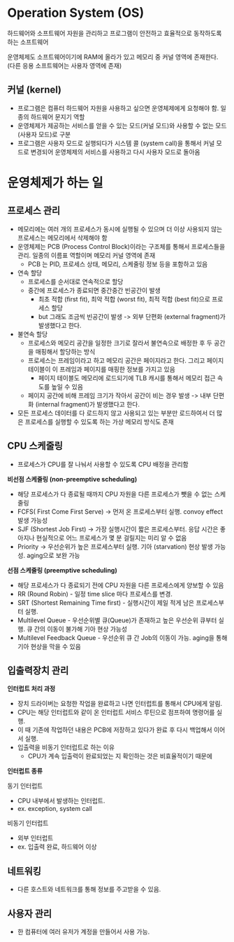 # Operation System (OS)
하드웨어와 소프트웨어 자원을 관리하고 프로그램이 안전하고 효율적으로 동작하도록 하는 소프트웨어

운영체제도 소프트웨어이기에 RAM에 올라가 있고 메모리 중 커널 영역에 존재한다. (다른 응용 소프트웨어는 사용자 영역에 존재)

## 커널 (kernel)
- 프로그램은 컴퓨터 하드웨어 자원을 사용하고 싶으면 운영체제에게 요청해야 함. 일종의 하드웨어 문지기 역할
- 운영체제가 제공하는 서비스를 얻을 수 있는 모드(커널 모드)와 사용할 수 없는 모드(사용자 모드)로 구분
- 프로그램은 사용자 모드로 실행되다가 시스템 콜 (system call)을 통해서 커널 모드로 변경되어 운영체제의 서비스를 사용하고 다시 사용자 모드로 돌아옴

# 운영체제가 하는 일

## 프로세스 관리
- 메모리에는 여러 개의 프로세스가 동시에 실행될 수 있으며 더 이상 사용되지 않는 프로세스는 메모리에서 삭제해야 함
- 운영체제는 PCB (Process Control Block)이라는 구조체를 통해서 프로세스들을 관리. 일종의 이름표 역할이며 메모리 커널 영역에 존재
  - PCB 는 PID, 프로세스 상태, 메모리, 스케줄링 정보 등을 포함하고 있음
- 연속 할당
  - 프로세스를 순서대로 연속적으로 할당
  - 중간에 프로세스가 종료되면 중간중간 빈공간이 발생
    - 최초 적합 (first fit), 최악 적합 (worst fit), 최적 적합 (best fit)으로 프로세스 할당
    - but 그래도 조금씩 빈공간이 발생 -> 외부 단편화 (external fragment)가 발생했다고 한다. 
- 불연속 할당
  - 프로세스와 메모리 공간을 일정한 크기로 잘라서 불연속으로 배정한 후 두 공간을 매핑해서 할당하는 방식
  - 프로세스는 프레임이라고 하고 메모리 공간은 페이지라고 한다. 그리고 페이지 테이블이 이 프레임과 페이지를 매핑한 정보를 가지고 있음
    - 페이지 테이블도 메모리에 로드되기에 TLB 캐시를 통해서 메모리 접근 속도를 높일 수 있음
  - 페이지 공간에 비해 프레임 크기가 작아서 공간이 비는 경우 발생 -> 내부 단편화 (internal fragment)가 발생했다고 한다.
- 모든 프로세스 데이터를 다 로드하지 않고 사용되고 있는 부분만 로드하여서 더 많은 프로세스를 실행할 수 있도록 하는 가상 메모리 방식도 존재

## CPU 스케줄링
- 프로세스가 CPU를 잘 나눠서 사용할 수 있도록 CPU 배정을 관리함

**비선점 스케줄링 (non-preemptive scheduling)**
  - 해당 프로세스가 다 종료될 때까지 CPU 자원을 다른 프로세스가 뺏을 수 없는 스케줄링
  - FCFS( First Come First Serve) -> 먼저 온 프로세스부터 실행. convoy effect 발생 가능성
  - SJF (Shortest Job First) -> 가장 실행시간이 짧은 프로세스부터. 응답 시간은 좋아지나 현실적으로 어느 프로세스가 몇 분 걸릴지는 미리 알 수 없음
  - Priority -> 우선순위가 높은 프로세스부터 실행. 기아 (starvation) 현상 발생 가능성. aging으로 보완 가능

**선점 스케줄링 (preemptive scheduling)**
  - 해당 프로세스가 다 종료되기 전에 CPU 자원을 다른 프로세스에게 양보할 수 있음
  - RR (Round Robin) - 일정 time slice 마다 프로세스를 변경.
  - SRT (Shortest Remaining Time first) - 실행시간이 제일 적게 남은 프로세스부터 실행.
  - Multilevel Queue - 우선순위별 큐(Queue)가 존재하고 높은 우선순위 큐부터 실행. 큐 간의 이동이 불가해 기아 현상 가능성
  - Multilevel Feedback Queue - 우선순위 큐 간 Job의 이동이 가능. aging을 통해 기아 현상을 막을 수 있음 

## 입출력장치 관리

**인터럽트 처리 과정**
  - 장치 드라이버는 요청한 작업을 완료하고 나면 인터럽트를 통해서 CPU에게 알림.
  - CPU는 해당 인터럽트와 같이 온 인터럽트 서비스 루틴으로 점프하여 명령어를 실행.
  - 이 때 기존에 작업하던 내용은 PCB에 저장하고 있다가 완료 후 다시 백업해서 이어서 실행.
  - 입출력을 비동기 인터럽트로 하는 이유
    - CPU가 계속 입출력이 완료되었는 지 확인하는 것은 비효율적이기 때문에 

**인터럽트 종류**

동기 인터럽트
  - CPU 내부에서 발생하는 인터럽트.
  - ex. exception, system call

비동기 인터럽트
  - 외부 인터럽트
  - ex. 입출력 완료, 하드웨어 이상

## 네트워킹
- 다른 호스트와 네트워크를 통해 정보를 주고받을 수 있음.

## 사용자 관리
- 한 컴퓨터에 여러 유저가 계정을 만들어서 사용 가능.
